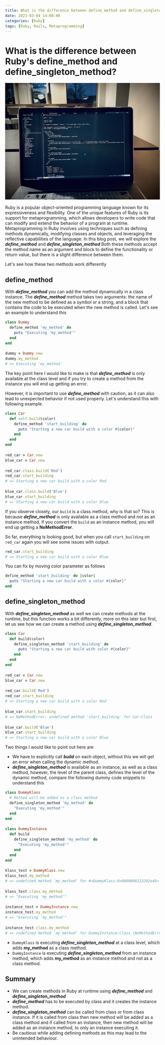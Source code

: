 ```yaml
---
title: What is the difference between define_method and define_singleton_method?
date: 2023-03-04 14:00:00
categories: [Ruby]
tags: [Ruby, Rails, Metaprogramming]
---
```


# What is the difference between Ruby's define_method and define_singleton_method?
![Image by StockSnap from Pixabay](/assets/article_images/2023-03-04-define-method-and-define-singleton-method/blog_image.jpg)

Ruby is a popular object-oriented programming language known for its expressiveness and flexibility.
One of the unique features of Ruby is its support for metaprogramming,
which allows developers to write code that can modify and extend the behavior of a program at runtime.
Metaprogramming in Ruby involves using techniques such as defining methods dynamically,
modifying classes and objects, and leveraging the reflective capabilities of the language.
In this blog post, we will explore the ***define_method*** and ***define_singleton_method***
Both these methods accept the method name as an argument and block to define the functionality or return
value, but there is a slight difference between them.

Let's see how these two methods work differently

## define_method
With ***define_method*** you can add the method dynamically in a class instance.
The ***define_method*** method takes two arguments: the name of the new method to be defined as a symbol or a string,
and a block that contains the code to be executed when the new method is called.
Let's see an example to understand this

```ruby
class Dummy
  define_method 'my_method' do
    puts "Executing 'my_method'"
  end
end

dummy = Dummy.new
dummy.my_method
# => Executing 'my_method'
```

The key point here I would like to make is that ***define_method*** is only available at the class
level and if you try to create a method from the instance you will end up getting an error.

However, it is important to use ***define_method*** with caution, as it can also lead to
unexpected behavior if not used properly. Let's understand this with following example.

```ruby
class Car
  def self.build(color)
    define_method 'start_building' do
      puts "Starting a new car build with a color #{color}"
    end
  end
end

red_car = Car.new
blue_car = Car.new

red_car.class.build('Red')
red_car.start_building
# => Starting a new car build with a color Red

blue_car.class.build('Blue')
blue_car.start_building
# => Starting a new car build with a color Blue
```

If you observe closely, our `build` is a class method, why is that so? This is because ***define_method*** is only available
as a class method and not as an instance method, if you convert the `build` as an instance method, you will end up
getting a **NoMethodError**.

So far, everything is looking good, but when you call `start_building` on `red_car` again you will see some issues with output.

```ruby
red_car.start_building
# => Starting a new car build with a color Blue
```

You can fix by moving color parameter as follows

```ruby
define_method 'start_building' do |color|
  puts "Starting a new car build with a color #{color}"
end
```

## define_singleton_method
With ***define_singleton_method*** as well we can create methods at the runtime, but this function works a bit differently,
more on this later but first, let us see how we can create a method using ***define_singleton_method***.

```ruby
class Car
  def build(color)
    define_singleton_method 'start_building' do
      puts "Starting a new car build with color #{color}"
    end
  end
end

red_car = Car.new
blue_car = Car.new

red_car.build('Red')
red_car.start_building
# => Starting a new car build with a color Red

blue_car.start_building
# => NoMethodError: undefined method 'start_building' for Car:Class

blue_car.build('Blue')
blue_car.start_building
# => Starting a new car build with a color Blue
```
Two things I would like to point out here are
- We have to explicitly call ***build*** on each object, without this we will get an error when calling the dynamic method.
- ***define_singleton_method*** is available as an instance, as well as a class method, however,
  the level of the parent class, defines the
  level of the dynamic method, compare the following dummy code snippets to understand this

```ruby
class DummyKlass
  # Method will be added as a class method
  define_singleton_method 'my_method' do
    "Executing 'my_method'"
  end
end

class DummyInstance
  def build
    define_singleton_method 'my_method' do
      "Executing 'my_method'"
    end
  end
end

klass_test = DummyKlass.new
klass_test.my_method
# => undefined method `my_method' for #<DummyKlass:0x0000000113202e48> (NoMethodError)

klass_test.class.my_method
# => "Executing 'my_method'"

instance_test = DummyInstance.new
instance_test.my_method
# => "Executing 'my_method'"

instance_test.class.my_method
# => undefined method `my_method' for DummyInstance:Class (NoMethodError)
```

- `DummyKlass` is executing ***define_singleton_method*** at a class level, which adds **my_method** as a
class method.
- `DummyInstance` is executing ***define_singleton_method*** from an instance method, which
adds **my_method** as an instance method and not as a class method.

## Summary
- We can create methods in Ruby at runtime using ***define_method*** and ***define_singleton_method***
- ***define_method*** has to be executed by class and it creates the instance method.
- ***define_singleton_method*** can be called from class or from class instance. If it is called from class then
  new method will be added as a class method and if called from an instance, then new method will be added as an
  instance method, to only an instance executing it.
- Be cautious while adding defining methods as this may lead to the unintended behaviour.
